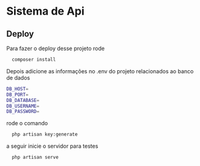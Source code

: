 
# Sistema de Api


## Deploy

Para fazer o deploy desse projeto rode

```bash
  composer install
```
Depois adicione as informações no .env do projeto relacionados ao banco de dados

```bash
DB_HOST=
DB_PORT=
DB_DATABASE=
DB_USERNAME=
DB_PASSWORD=
```

rode o comando 
```bash
  php artisan key:generate
```

a seguir inicie o servidor para testes

```bash
  php artisan serve
```